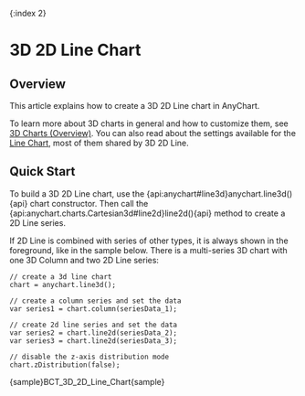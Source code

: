 {:index 2}
# 3D 2D Line Chart

## Overview

This article explains how to create a 3D 2D Line chart in AnyChart.

To learn more about 3D charts in general and how to customize them, see [3D Charts (Overview)](Overview). You can also read about the settings available for the [Line Chart](../Line_Chart), most of them shared by 3D 2D Line.

## Quick Start

To build a 3D 2D Line chart, use the {api:anychart#line3d}anychart.line3d(){api} chart constructor. Then call the {api:anychart.charts.Cartesian3d#line2d}line2d(){api} method to create a 2D Line series. 

If 2D Line is combined with series of other types, it is always shown in the foreground, like in the sample below. There is a multi-series 3D chart with one 3D Column and two 2D Line series:

```
// create a 3d line chart
chart = anychart.line3d();

// create a column series and set the data
var series1 = chart.column(seriesData_1);

// create 2d line series and set the data
var series2 = chart.line2d(seriesData_2);
var series3 = chart.line2d(seriesData_3);

// disable the z-axis distribution mode
chart.zDistribution(false);
```

{sample}BCT\_3D\_2D\_Line\_Chart{sample}